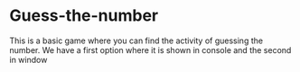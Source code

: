 # Guess-the-number
This is a basic game where you can find the activity of guessing the number. We have a first option where it is shown in console and the second in window

